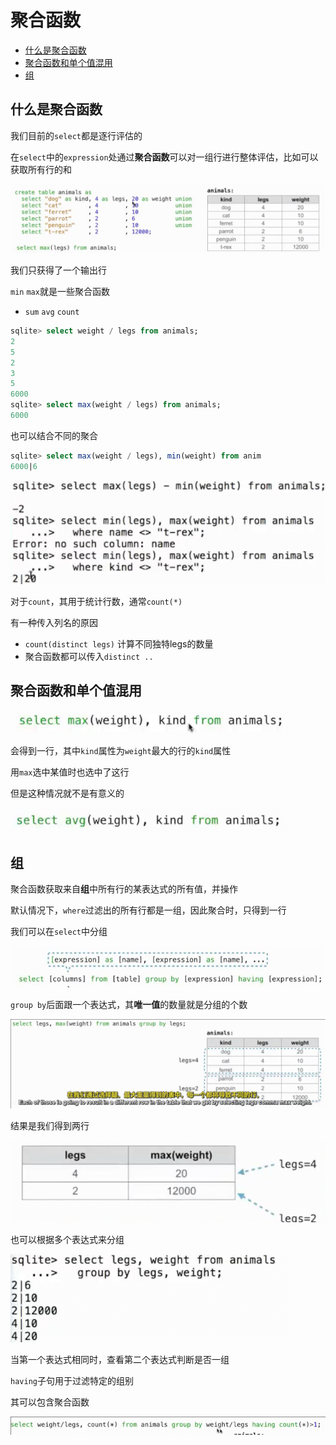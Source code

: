 # 聚合函数
 
* [什么是聚合函数](#什么是聚合函数)
* [聚合函数和单个值混用](#聚合函数和单个值混用)
* [组](#组)

## 什么是聚合函数

我们目前的`select`都是逐行评估的

在`select`中的`expression`处通过**聚合函数**可以对一组行进行整体评估，比如可以获取所有行的和

![](img/decd8788.png)

我们只获得了一个输出行

`min` `max`就是一些聚合函数

* `sum` `avg` `count`

```sql
sqlite> select weight / legs from animals;
2
5
2
3
5
6000
sqlite> select max(weight / legs) from animals;
6000
```

也可以结合不同的聚合

```sql
sqlite> select max(weight / legs), min(weight) from anim
6000|6
```

![](img/8aafacde.png)

对于`count`，其用于统计行数，通常`count(*)`

有一种传入列名的原因

* `count(distinct legs)` 计算不同独特legs的数量
* 聚合函数都可以传入`distinct ..`

## 聚合函数和单个值混用

![](img/69ffc3c5.png)

会得到一行，其中`kind`属性为`weight`最大的行的`kind`属性

用`max`选中某值时也选中了这行

但是这种情况就不是有意义的

![](img/347ab9b1.png)

## 组

聚合函数获取来自**组**中所有行的某表达式的所有值，并操作

默认情况下，`where`过滤出的所有行都是一组，因此聚合时，只得到一行

我们可以在`select`中分组

![](img/4fff3fa3.png)

`group by`后面跟一个表达式，其**唯一值**的数量就是分组的个数

![](img/68c9fc12.png)

结果是我们得到两行

![](img/c2a845aa.png)

也可以根据多个表达式来分组

![](img/987a5642.png)

当第一个表达式相同时，查看第二个表达式判断是否一组

`having`子句用于过滤特定的组别

其可以包含聚合函数

![](img/0d736690.png)
